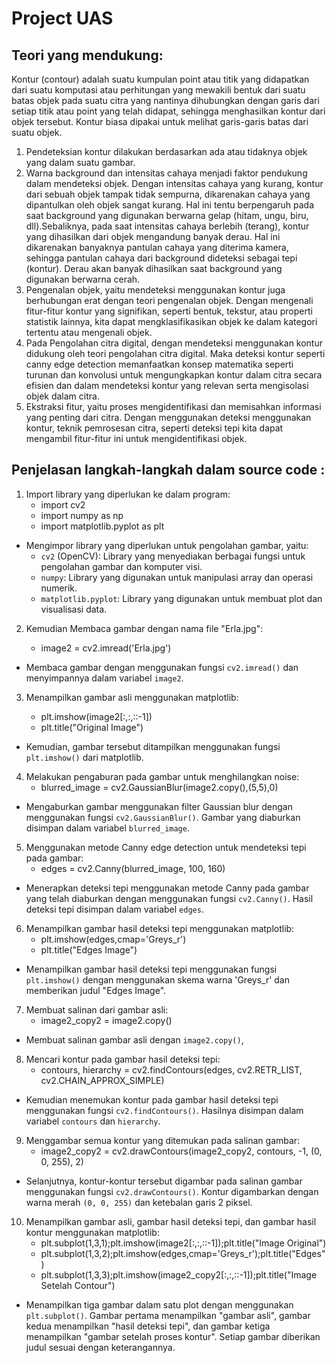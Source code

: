 
# Project UAS

## Teori yang mendukung:
 Kontur (contour) adalah suatu kumpulan point atau titik yang didapatkan
dari suatu komputasi atau perhitungan yang mewakili bentuk dari suatu batas objek pada suatu citra yang nantinya dihubungkan dengan garis dari setiap titik atau point yang telah didapat, sehingga menghasilkan kontur dari objek tersebut. Kontur biasa dipakai untuk melihat garis-garis batas dari suatu objek.

1. Pendeteksian kontur dilakukan berdasarkan ada atau tidaknya objek yang dalam suatu gambar.
2. Warna background dan intensitas cahaya menjadi faktor pendukung dalam mendeteksi objek. Dengan intensitas cahaya yang kurang, kontur dari sebuah objek tampak tidak sempurna, dikarenakan cahaya yang dipantulkan oleh objek sangat kurang. Hal ini tentu berpengaruh pada saat background yang digunakan berwarna gelap (hitam, ungu, biru, dll).Sebaliknya, pada saat intensitas cahaya berlebih (terang), kontur yang dihasilkan dari objek mengandung banyak derau. Hal ini dikarenakan banyaknya pantulan cahaya yang diterima kamera, sehingga pantulan cahaya dari background dideteksi sebagai tepi (kontur). Derau akan banyak dihasilkan saat background yang digunakan berwarna cerah.
3. Pengenalan objek, yaitu mendeteksi menggunakan kontur juga berhubungan erat dengan teori pengenalan objek. Dengan mengenali fitur-fitur kontur yang signifikan, seperti bentuk, tekstur, atau properti statistik lainnya, kita dapat mengklasifikasikan objek ke dalam kategori tertentu atau mengenali objek.
4. Pada Pengolahan citra digital, dengan mendeteksi menggunakan kontur didukung oleh teori pengolahan citra digital. Maka deteksi kontur seperti canny edge detection memanfaatkan konsep matematika seperti turunan dan konvolusi untuk mengungkapkan kontur dalam citra secara efisien dan dalam mendeteksi kontur yang relevan serta mengisolasi objek dalam citra.
5. Ekstraksi fitur, yaitu proses mengidentifikasi dan memisahkan informasi yang penting dari citra. Dengan menggunakan deteksi menggunakan kontur, teknik pemrosesan citra, seperti deteksi tepi kita dapat mengambil fitur-fitur ini untuk mengidentifikasi objek.



## Penjelasan langkah-langkah dalam source code :

1. Import library yang diperlukan ke dalam program:
   - import cv2
   - import numpy as np
   - import matplotlib.pyplot as plt
   
-  Mengimpor library yang diperlukan untuk pengolahan gambar, yaitu:
   - `cv2` (OpenCV): Library yang menyediakan berbagai fungsi untuk pengolahan gambar dan komputer visi.
   - `numpy`: Library yang digunakan untuk manipulasi array dan operasi numerik.
   - `matplotlib.pyplot`: Library yang digunakan untuk membuat plot dan visualisasi data.

2. Kemudian Membaca gambar dengan nama file "Erla.jpg":

   - image2 = cv2.imread('Erla.jpg')
-  Membaca gambar dengan menggunakan fungsi `cv2.imread()` dan menyimpannya dalam variabel `image2`.

3. Menampilkan gambar asli menggunakan matplotlib:
   
   - plt.imshow(image2[:,:,::-1])                                                        																																								
   - plt.title("Original Image")

-  Kemudian, gambar tersebut ditampilkan menggunakan fungsi `plt.imshow()` dari matplotlib.

4. Melakukan pengaburan pada gambar untuk menghilangkan noise:
   - blurred_image = cv2.GaussianBlur(image2.copy(),(5,5),0)

-  Mengaburkan gambar menggunakan filter Gaussian blur dengan menggunakan fungsi `cv2.GaussianBlur()`. Gambar yang diaburkan disimpan dalam variabel `blurred_image`.

5. Menggunakan metode Canny edge detection untuk mendeteksi tepi pada gambar:
   - edges = cv2.Canny(blurred_image, 100, 160)

-  Menerapkan deteksi tepi menggunakan metode Canny pada gambar yang telah diaburkan dengan menggunakan fungsi `cv2.Canny()`. Hasil deteksi tepi disimpan dalam variabel `edges`.

6. Menampilkan gambar hasil deteksi tepi menggunakan matplotlib:
   - plt.imshow(edges,cmap='Greys_r')
   - plt.title("Edges Image")

-  Menampilkan gambar hasil deteksi tepi menggunakan fungsi `plt.imshow()` dengan menggunakan skema warna 'Greys_r' dan memberikan judul "Edges Image".

7. Membuat salinan dari gambar asli:
   - image2_copy2 = image2.copy()
   
-  Membuat salinan gambar asli dengan `image2.copy()`, 

8. Mencari kontur pada gambar hasil deteksi tepi:
   - contours, hierarchy = cv2.findContours(edges, cv2.RETR_LIST, cv2.CHAIN_APPROX_SIMPLE)

-  Kemudian menemukan kontur pada gambar hasil deteksi tepi menggunakan fungsi `cv2.findContours()`. Hasilnya disimpan dalam variabel `contours` dan `hierarchy`. 

9. Menggambar semua kontur yang ditemukan pada salinan gambar:
   - image2_copy2 = cv2.drawContours(image2_copy2, contours, -1, (0, 0, 255), 2)

-   Selanjutnya, kontur-kontur tersebut digambar pada salinan gambar menggunakan fungsi `cv2.drawContours()`. Kontur digambarkan dengan warna merah `(0, 0, 255)` dan
    ketebalan garis 2 piksel.

10. Menampilkan gambar asli, gambar hasil deteksi tepi, dan gambar hasil kontur menggunakan matplotlib:
    - plt.subplot(1,3,1);plt.imshow(image2[:,:,::-1]);plt.title("Image Original")
    - plt.subplot(1,3,2);plt.imshow(edges,cmap='Greys_r');plt.title("Edges")
    - plt.subplot(1,3,3);plt.imshow(image2_copy2[:,:,::-1]);plt.title("Image Setelah Contour")

- 	Menampilkan tiga gambar dalam satu plot dengan menggunakan `plt.subplot()`. Gambar pertama menampilkan "gambar asli", gambar kedua menampilkan "hasil deteksi tepi", dan
		 gambar ketiga menampilkan "gambar setelah proses kontur". Setiap gambar diberikan judul sesuai dengan keterangannya.
